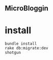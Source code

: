 MicroBloggin
----------------------------------

install
=======

    bundle install
    rake db:migrate:dev
    shotgun
